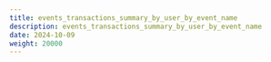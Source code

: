 ```yaml
---
title: events_transactions_summary_by_user_by_event_name
description: events_transactions_summary_by_user_by_event_name
date: 2024-10-09
weight: 20000
---
```

<style>
th, td {
  border: 1px solid rgb(190, 190, 190);
}
</style>

